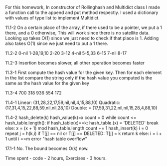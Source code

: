 For this homework, In constructor of Rollinghash and Multidict class I made a 
function call to the append and put method respectly. I used a dictionary with values
of type list to implement Multidict.

11.1-2 
On a certain place of the array, if there used to be a pointer, we put a 1 there, and a 0 otherwise, This will work since there is no satellite data. Looking up takes O(1) since we just need to check if that place is 1. Adding also takes O(1) since we just need to put a 1 there.

11.2-2 
0-nil 1-28,19,10 2-20 3-12 4-nil 5-5,33 6-15 7-nil 8-17

11.2-3 
Insertion becomes slower, all other operation becomes faster

11.3-1 
First compute the hash value for the given key. 
Then for each element in the list compare the string only if the hash value you computed is the same as the hash value for the given key

11.3-4 700 318 936 554 172

11.4-1 
Linear: (31,28,22,17,59,nil,nil,4,15,88,10) 
Quadratic: (17,31,4,15,22,88,59,nil,nil,28,10) 
Double: = (17,59,31,22,nil,nil,15,28,4,88,10)

11.4-2 hash_delete(k) hash_value(k)=x count = 0 while count <= hash_table.length(): if hash_table(x)==k: hash_table.(x) = 'DELETED' break else: x = (x + 1) mod hash_table.length count += 1 hash_insert(k) i = 0 repeat j = h(k,i) if T[j] == nil or T[j] == DELETED: T[j] = k return k else: i = i + 1 until i ==m error "hash table overflow"

17.1-1 No. The bound becomes O(k) now.

Time spent - code - 2 hours, Exercises - 3 hours.
